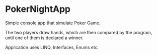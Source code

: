 # PokerNightApp
Simple console app that simulate Poker Game. 

The two players draw hands, which are then compared by the program, until one of them is declared a winner.

Application uses LINQ, Interfaces, Enums etc.
